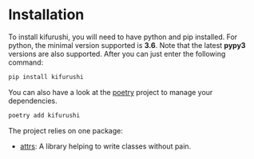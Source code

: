 # Installation

To install kifurushi, you will need to have python and pip installed. For python, the minimal version supported is 
**3.6**. Note that the latest **pypy3** versions are also supported. After you can just enter the following command:

```bash
pip install kifurushi
```

You can also have a look at the [poetry](https://python-poetry.org/docs/) project to manage your dependencies.

```bash
poetry add kifurushi
```

The project relies on one package:

- [attrs](https://www.attrs.org/en/stable/): A library helping to write classes without pain.
